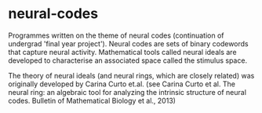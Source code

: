 # neural-codes
Programmes written on the theme of neural codes (continuation of undergrad 'final year project'). Neural codes are sets of binary codewords that capture neural activity. Mathematical tools called neural ideals are developed to characterise an associated space called the stimulus space. 

The theory of neural ideals (and neural rings, which are closely related) was originally developed by Carina Curto et.al. (see Carina Curto et al. The neural ring: an algebraic tool for analyzing the intrinsic structure of neural codes. Bulletin of Mathematical Biology et al., 2013)
